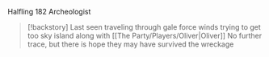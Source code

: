 Halfling
182
Archeologist


>[!backstory] 
>Last seen traveling through gale force winds trying to get too sky island along with [[The Party/Players/Oliver|Oliver]] No further trace, but there is hope they may have survived the wreckage


